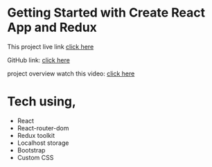# Getting Started with Create React App and Redux

This project live link [click here](https://rm-react-audioplayer.netlify.app)

GitHub link: [click here](https://github.com/raselmahmud22/play-me)

project overview watch this video: [click here](https://youtu.be/LuWlhzRNbfg)

# Tech using, 
* React
* React-router-dom
* Redux toolkit
* Localhost storage
* Bootstrap
* Custom CSS


